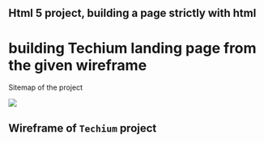 ## Html 5 project, building a page strictly with html 
# building Techium landing page from the given wireframe 

Sitemap of the project

![](https://s3.amazonaws.com/alx-intranet.hbtn.io/uploads/medias/2020/4/4dec2ba9d84a0a55355b1c1e2de4c57854a2d35a.png?X-Amz-Algorithm=AWS4-HMAC-SHA256&X-Amz-Credential=AKIARDDGGGOUSBVO6H7D%2F20240422%2Fus-east-1%2Fs3%2Faws4_request&X-Amz-Date=20240422T140119Z&X-Amz-Expires=86400&X-Amz-SignedHeaders=host&X-Amz-Signature=dc418bbc80b62c29054eac6517166ec4da73dc5cccd69fce3b7b146e5afb024f)

## Wireframe of `Techium` project







































